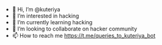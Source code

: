 - 👋 Hi, I’m @kuteriya
- 👀 I’m interested in hacking
- 🌱 I’m currently learning hacking 
- 💞️ I’m looking to collaborate on hacker community
- 📫 How to reach me  https://t.me/queries_to_kuteriya_bot 

<!---
kuteriya/kuteriya is a ✨ special ✨ repository because its `README.md` (this file) appears on your GitHub profile.
You can click the Preview link to take a look at your changes.
--->
